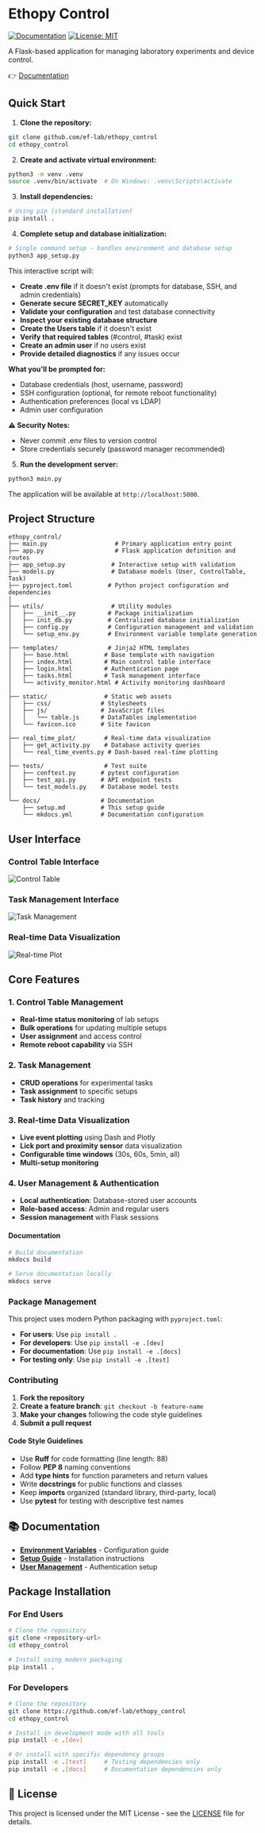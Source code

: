 # Ethopy Control
[![Documentation](https://img.shields.io/badge/docs-available-brightgreen.svg)](https://ef-lab.github.io/ethopy_control/)
[![License: MIT](https://img.shields.io/badge/License-MIT-yellow.svg)](https://opensource.org/licenses/MIT)

A Flask-based application for managing laboratory experiments and device control.

👉 [Documentation](https://ef-lab.github.io/ethopy_package/)

## Quick Start

1. **Clone the repository:**
```bash
git clone github.com/ef-lab/ethopy_control
cd ethopy_control
```

2. **Create and activate virtual environment:**
```bash
python3 -m venv .venv
source .venv/bin/activate  # On Windows: .venv\Scripts\activate
```

3. **Install dependencies:**
```bash
# Using pip (standard installation)
pip install .
```

4. **Complete setup and database initialization:**
```bash
# Single command setup - handles environment and database setup
python3 app_setup.py
```

This interactive script will:
- **Create .env file** if it doesn't exist (prompts for database, SSH, and admin credentials)
- **Generate secure SECRET_KEY** automatically
- **Validate your configuration** and test database connectivity
- **Inspect your existing database structure**
- **Create the Users table** if it doesn't exist
- **Verify that required tables** (#control, #task) exist
- **Create an admin user** if no users exist
- **Provide detailed diagnostics** if any issues occur

**What you'll be prompted for:**
- Database credentials (host, username, password)
- SSH configuration (optional, for remote reboot functionality)
- Authentication preferences (local vs LDAP)
- Admin user configuration

**⚠️ Security Notes:**
- Never commit .env files to version control
- Store credentials securely (password manager recommended)

5. **Run the development server:**
```bash
python3 main.py
```

The application will be available at `http://localhost:5000`.

## Project Structure
```
ethopy_control/
├── main.py                   # Primary application entry point
├── app.py                    # Flask application definition and routes
├── app_setup.py             # Interactive setup with validation
├── models.py                # Database models (User, ControlTable, Task)
├── pyproject.toml          # Python project configuration and dependencies
│
├── utils/                   # Utility modules
│   ├── __init__.py         # Package initialization
│   ├── init_db.py          # Centralized database initialization
│   ├── config.py           # Configuration management and validation
│   └── setup_env.py        # Environment variable template generation
│
├── templates/              # Jinja2 HTML templates
│   ├── base.html          # Base template with navigation
│   ├── index.html         # Main control table interface
│   ├── login.html         # Authentication page
│   ├── tasks.html         # Task management interface
│   └── activity_monitor.html # Activity monitoring dashboard
│
├── static/                # Static web assets
│   ├── css/              # Stylesheets
│   ├── js/               # JavaScript files
│   │   └── table.js      # DataTables implementation
│   └── favicon.ico       # Site favicon
│
├── real_time_plot/        # Real-time data visualization
│   ├── get_activity.py    # Database activity queries
│   └── real_time_events.py # Dash-based real-time plotting
│
├── tests/                 # Test suite
│   ├── conftest.py       # pytest configuration
│   ├── test_api.py       # API endpoint tests
│   └── test_models.py    # Database model tests
│
└── docs/                 # Documentation
    ├── setup.md          # This setup guide
    └── mkdocs.yml        # Documentation configuration
```

## User Interface

### Control Table Interface
![Control Table](docs/images/control.png)

### Task Management Interface  
![Task Management](docs/images/tasks.png)

### Real-time Data Visualization
![Real-time Plot](docs/images/real_time_plot.png)

## Core Features

### 1. Control Table Management
- **Real-time status monitoring** of lab setups
- **Bulk operations** for updating multiple setups
- **User assignment** and access control
- **Remote reboot capability** via SSH

### 2. Task Management
- **CRUD operations** for experimental tasks
- **Task assignment** to specific setups
- **Task history** and tracking

### 3. Real-time Data Visualization
- **Live event plotting** using Dash and Plotly
- **Lick port and proximity sensor** data visualization
- **Configurable time windows** (30s, 60s, 5min, all)
- **Multi-setup monitoring**

### 4. User Management & Authentication
- **Local authentication**: Database-stored user accounts
- **Role-based access**: Admin and regular users
- **Session management** with Flask sessions

#### Documentation
```bash
# Build documentation
mkdocs build

# Serve documentation locally
mkdocs serve
```

### Package Management

This project uses modern Python packaging with `pyproject.toml`:

- **For users**: Use `pip install .`
- **For developers**: Use `pip install -e .[dev]`
- **For documentation**: Use `pip install -e .[docs]`
- **For testing only**: Use `pip install -e .[test]`

### Contributing

1. **Fork the repository**
2. **Create a feature branch**: `git checkout -b feature-name`
3. **Make your changes** following the code style guidelines
4. **Submit a pull request**

#### Code Style Guidelines

- Use **Ruff** for code formatting (line length: 88)
- Follow **PEP 8** naming conventions
- Add **type hints** for function parameters and return values
- Write **docstrings** for public functions and classes
- Keep **imports** organized (standard library, third-party, local)
- Use **pytest** for testing with descriptive test names

## 📚 Documentation

- **[Environment Variables](docs/environment-variables.md)** - Configuration guide
- **[Setup Guide](docs/setup.md)** - Installation instructions
- **[User Management](docs/user_management.md)** - Authentication setup

## Package Installation

### For End Users

```bash
# Clone the repository
git clone <repository-url>
cd ethopy_control

# Install using modern packaging
pip install .
```

### For Developers

```bash
# Clone the repository
git clone https://github.com/ef-lab/ethopy_control
cd ethopy_control

# Install in development mode with all tools
pip install -e .[dev]

# Or install with specific dependency groups
pip install -e .[test]     # Testing dependencies only
pip install -e .[docs]     # Documentation dependencies only
```

## 📄 License

This project is licensed under the MIT License - see the [LICENSE](LICENSE) file for details.